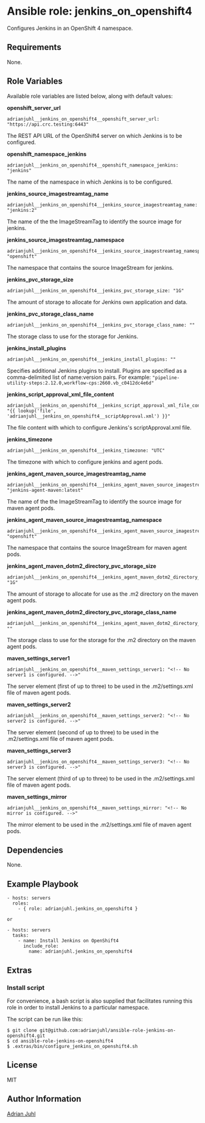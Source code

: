 # Ansible role: jenkins_on_openshift4

Configures Jenkins in an OpenShift 4 namespace.

## Requirements

None.

## Role Variables

Available role variables are listed below, along with default values:

**openshift_server_url**

    adrianjuhl__jenkins_on_openshift4__openshift_server_url: "https://api.crc.testing:6443"

The REST API URL of the OpenShift4 server on which Jenkins is to be configured.

**openshift_namespace_jenkins**

    adrianjuhl__jenkins_on_openshift4__openshift_namespace_jenkins: "jenkins"

The name of the namespace in which Jenkins is to be configured.

**jenkins_source_imagestreamtag_name**

    adrianjuhl__jenkins_on_openshift4__jenkins_source_imagestreamtag_name: "jenkins:2"

The name of the the ImageStreamTag to identify the source image for jenkins.

**jenkins_source_imagestreamtag_namespace**

    adrianjuhl__jenkins_on_openshift4__jenkins_source_imagestreamtag_namespace: "openshift"

The namespace that contains the source ImageStream for jenkins.

**jenkins_pvc_storage_size**

    adrianjuhl__jenkins_on_openshift4__jenkins_pvc_storage_size: "1G"

The amount of storage to allocate for Jenkins own application and data.

**jenkins_pvc_storage_class_name**

    adrianjuhl__jenkins_on_openshift4__jenkins_pvc_storage_class_name: ""

The storage class to use for the storage for Jenkins.

**jenkins_install_plugins**

    adrianjuhl__jenkins_on_openshift4__jenkins_install_plugins: ""

Specifies additional Jenkins plugins to install. Plugins are specified as a comma-delimited list of name:version pairs. For example: `"pipeline-utility-steps:2.12.0,workflow-cps:2660.vb_c0412dc4e6d"`

**jenkins_script_approval_xml_file_content**

    adrianjuhl__jenkins_on_openshift4__jenkins_script_approval_xml_file_content: "{{ lookup('file', 'adrianjuhl__jenkins_on_openshift4__scriptApproval.xml') }}"

The file content with which to configure Jenkins's scriptApproval.xml file.

**jenkins_timezone**

    adrianjuhl__jenkins_on_openshift4__jenkins_timezone: "UTC"

The timezone with which to configure jenkins and agent pods.

**jenkins_agent_maven_source_imagestreamtag_name**

    adrianjuhl__jenkins_on_openshift4__jenkins_agent_maven_source_imagestreamtag_name: "jenkins-agent-maven:latest"

The name of the the ImageStreamTag to identify the source image for maven agent pods.

**jenkins_agent_maven_source_imagestreamtag_namespace**

    adrianjuhl__jenkins_on_openshift4__jenkins_agent_maven_source_imagestreamtag_namespace: "openshift"

The namespace that contains the source ImageStream for maven agent pods.

**jenkins_agent_maven_dotm2_directory_pvc_storage_size**

    adrianjuhl__jenkins_on_openshift4__jenkins_agent_maven_dotm2_directory_pvc_storage_size: "1G"

The amount of storage to allocate for use as the .m2 directory on the maven agent pods.

**jenkins_agent_maven_dotm2_directory_pvc_storage_class_name**

    adrianjuhl__jenkins_on_openshift4__jenkins_agent_maven_dotm2_directory_pvc_storage_class_name: ""

The storage class to use for the storage for the .m2 directory on the maven agent pods.

**maven_settings_server1**

    adrianjuhl__jenkins_on_openshift4__maven_settings_server1: "<!-- No server1 is configured. -->"

The server element (first of up to three) to be used in the .m2/settings.xml file of maven agent pods.

**maven_settings_server2**

    adrianjuhl__jenkins_on_openshift4__maven_settings_server2: "<!-- No server2 is configured. -->"

The server element (second of up to three) to be used in the .m2/settings.xml file of maven agent pods.

**maven_settings_server3**

    adrianjuhl__jenkins_on_openshift4__maven_settings_server3: "<!-- No server3 is configured. -->"

The server element (third of up to three) to be used in the .m2/settings.xml file of maven agent pods.

**maven_settings_mirror**

    adrianjuhl__jenkins_on_openshift4__maven_settings_mirror: "<!-- No mirror is configured. -->"

The mirror element to be used in the .m2/settings.xml file of maven agent pods.

## Dependencies

None.

## Example Playbook
```
- hosts: servers
  roles:
    - { role: adrianjuhl.jenkins_on_openshift4 }

or

- hosts: servers
  tasks:
    - name: Install Jenkins on OpenShift4
      include_role:
        name: adrianjuhl.jenkins_on_openshift4
```

## Extras

### Install script

For convenience, a bash script is also supplied that facilitates running this role in order to install Jenkins to a particular namespace.

The script can be run like this:
```
$ git clone git@github.com:adrianjuhl/ansible-role-jenkins-on-openshift4.git
$ cd ansible-role-jenkins-on-openshift4
$ .extras/bin/configure_jenkins_on_openshift4.sh
```

## License

MIT

## Author Information

[Adrian Juhl](http://github.com/adrianjuhl)
